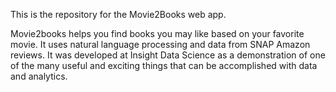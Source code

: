 This is the repository for the Movie2Books web app.

Movie2books helps you find books you may like based on your favorite movie. It uses natural language processing and data from SNAP Amazon reviews. It was developed at Insight Data Science as a demonstration of one of the many useful and exciting things that can be accomplished with data and analytics.
